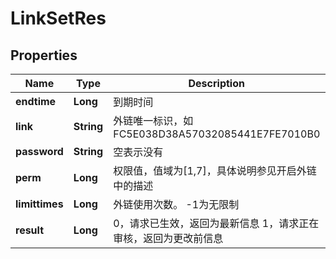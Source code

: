 # LinkSetRes

## Properties
Name | Type | Description | Notes
------------ | ------------- | ------------- | -------------
**endtime** | **Long** | 到期时间  | 
**link** | **String** | 外链唯一标识，如FC5E038D38A57032085441E7FE7010B0 | 
**password** | **String** | 空表示没有 | 
**perm** | **Long** | 权限值，值域为[1,7]，具体说明参见开启外链中的描述 | 
**limittimes** | **Long** | 外链使用次数。  -1为无限制   | 
**result** | **Long** | 0，请求已生效，返回为最新信息    1，请求正在审核，返回为更改前信息   | 
